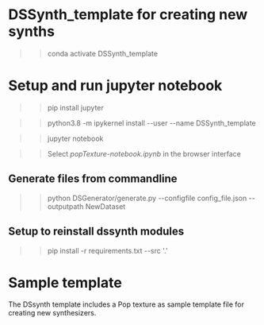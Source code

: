 
# DSSynth_template for creating new synths

>> conda activate DSSynth_template

# Setup and run jupyter notebook

>> pip install jupyter

>> python3.8 -m ipykernel install --user --name DSSynth_template

>> jupyter notebook

>> Select *popTexture-notebook.ipynb* in the browser interface

## Generate files from commandline

>> python DSGenerator/generate.py --configfile config_file.json --outputpath NewDataset


## Setup to reinstall dssynth modules

>> pip install -r requirements.txt --src '.'

# Sample template 

The DSsynth template includes a Pop texture as sample template file for creating new synthesizers.

